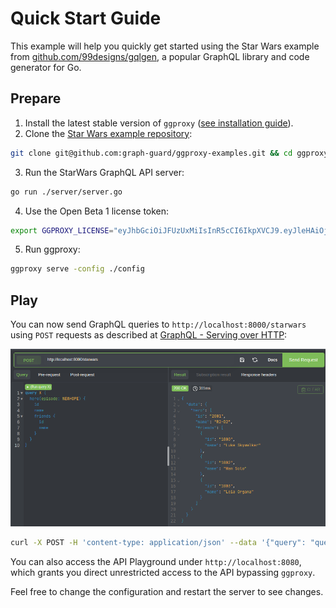 # Quick Start Guide

This example will help you quickly get started using the Star Wars example from [github.com/99designs/gqlgen](https://github.com/99designs/gqlgen), a popular GraphQL library and code generator for Go.[](https://github.com/99designs/gqlgen)

## Prepare

1. Install the latest stable version of `ggproxy` ([see installation guide](/installation)).
2. Clone the [Star Wars example repository](https://github.com/graph-guard/ggproxy-examples):
```bash
git clone git@github.com:graph-guard/ggproxy-examples.git && cd ggproxy-examples/starwars
```
3. Run the StarWars GraphQL API server:
```bash
go run ./server/server.go
```
4. Use the Open Beta 1 license token:
```bash
export GGPROXY_LICENSE="eyJhbGciOiJFUzUxMiIsInR5cCI6IkpXVCJ9.eyJleHAiOjE2NjcyNjA3OTksImlhdCI6MTY2MTUyODMzMSwic3ViIjoiNTMxYTljYTYtYTJhYi00ZmE2LWJlYzktYjg1N2UxYzZhOWQ2IiwidHlwZSI6MCwicGxhbiI6NH0.AI6EyunP3mdd2FOYqDqdl2-QPoyF0UF7K_BnT-0tNJnnSW4xmqvdnkdB4eDe4EkmF5y0DVohgVqWc9jBVQ2U7xA-APFBzNB15TsbU7c3BaS2PfNB6wJm2ckXRudfZHMvor_GqcDmPMGTNAeuyROJnFuSkLnR-cDYpM7fXtpMmwpzgih3"
```

5. Run ggproxy:
```bash
ggproxy serve -config ./config
```

## Play

You can now send GraphQL queries to `http://localhost:8000/starwars` using `POST` requests as described at [GraphQL - Serving over HTTP](https://graphql.org/learn/serving-over-http/#post-request):

![`curl -X POST -H 'content-type: application/json' --data '{"query": "query Example {hero(episode: NEWHOPE) {id name friends { id name appearsIn } appearsIn }}", "variables": {}, "operationName": "Example"}' http://localhost:8000/starwars`](/quickstart_query.png)

```bash
curl -X POST -H 'content-type: application/json' --data '{"query": "query Example {hero(episode: NEWHOPE) {id name friends { id name appearsIn } appearsIn }}", "variables": {}, "operationName": "Example"}' http://localhost:8000/starwars
```

You can also access the API Playground under `http://localhost:8080`, which grants you direct unrestricted access to the API bypassing `ggproxy`.

Feel free to change the configuration and restart the server to see changes.

